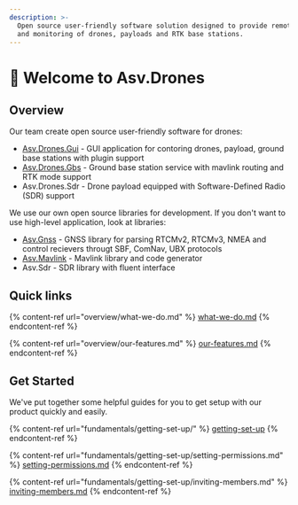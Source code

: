 ```yaml
---
description: >-
  Open source user-friendly software solution designed to provide remote control
  and monitoring of drones, payloads and RTK base stations.
---
```


# 👋 Welcome to Asv.Drones

## Overview

Our team create open source user-friendly software for drones:

* [Asv.Drones.Gui](https://github.com/asv-soft/asv-drones) - GUI application for contoring drones, payload, ground base stations with plugin support
* [Asv.Drones.Gbs](https://github.com/asv-soft/asv-drones-gbs) - Ground base station service with mavlink routing and RTK mode support
* Asv.Drones.Sdr - Drone payload equipped with Software-Defined Radio (SDR) support

We use our own open source libraries for development. If you don't want to use high-level application, look at libraries:

* [Asv.Gnss](https://github.com/asv-soft/asv-gnss) - GNSS library for parsing RTCMv2, RTCMv3, NMEA and control recievers througt SBF, ComNav, UBX protocols
* [Asv.Mavlink](https://github.com/asv-soft/asv-mavlink) - Mavlink library and code generator
* Asv.Sdr - SDR library with fluent interface

## Quick links

{% content-ref url="overview/what-we-do.md" %}
[what-we-do.md](overview/what-we-do.md)
{% endcontent-ref %}

{% content-ref url="overview/our-features.md" %}
[our-features.md](overview/our-features.md)
{% endcontent-ref %}

## Get Started

We've put together some helpful guides for you to get setup with our product quickly and easily.

{% content-ref url="fundamentals/getting-set-up/" %}
[getting-set-up](fundamentals/getting-set-up/)
{% endcontent-ref %}

{% content-ref url="fundamentals/getting-set-up/setting-permissions.md" %}
[setting-permissions.md](fundamentals/getting-set-up/setting-permissions.md)
{% endcontent-ref %}

{% content-ref url="fundamentals/getting-set-up/inviting-members.md" %}
[inviting-members.md](fundamentals/getting-set-up/inviting-members.md)
{% endcontent-ref %}
